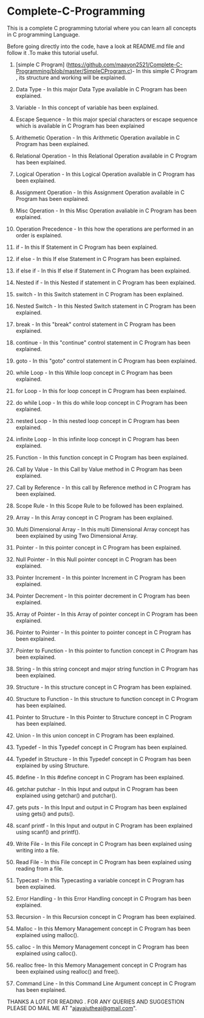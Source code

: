 # Complete-C-Programming

This is a complete C programming tutorial where you can learn all concepts in C programming Language.

Before going directly into the code, have a look at README.md file and follow it .To make this tutorial useful.

1. [simple C Program] (https://github.com/maayon2521/Complete-C-Programming/blob/master/SimpleCProgram.c)- In this simple C Program , its structure and working will be explained.

2. Data Type - In this major Data Type available in C Program has been explained.

3. Variable - In this concept of variable has been explained.

4. Escape Sequence - In this major special characters or escape sequence which is available in C Program has been explained

5. Arithemetic Operation - In this Arithmetic Operation available in C Program has been explained.

6. Relational Operation - In this Relational Operation available in C Program has been explained.

7. Logical Operation - In this Logical Operation available in C Program has been explained.

8. Assignment Operation - In this Assignment Operation available in C Program has been explained.

9. Misc Operation - In this Misc Operation avaliable in C Program has been explained.

10. Operation Precedence - In this how the operations are performed in an order is explained.

11. if - In this If Statement in C Program has been explained.

12. if else - In this If else Statement in C Program has been explained.

13. if else if - In this If else if Statement in C Program has been explained.

14. Nested if - In this Nested if statement in C Program has been explained.

15. switch - In this Switch statement in C Program has been explained.

16. Nested Switch - In this Nested Switch statement in C Program has been explained.

17. break - In this "break" control statement in C Program has been explained.

18. continue - In this "continue" control statement in C Program has been explained.

19. goto - In this "goto" control statement in C Program has been explained.

20. while Loop - In this While loop concept in C Program has been explained.

21. for Loop - In this for loop concept in C Program has been explained.

22. do while Loop - In this do while loop concept in C Program has been explained.

23. nested Loop - In this nested loop concept in C Program has been explained.

24. infinite Loop - In this infinite loop concept in C Program has been explained.

25. Function - In this function concept in C Program has been explained.

26. Call by Value - In this Call by Value method in C Program has been explained.

27. Call by Reference - In this call by Reference method in C Program has been explained.

28. Scope Rule - In this Scope Rule to be followed has been explained.

29. Array - In this Array concept in C Program has been explained.

30. Multi Dimensional Array - In this multi Dimensional Array concept has been explained by using Two Dimensional Array.

31. Pointer - In this pointer concept in C Program has been explained.

32. Null Pointer - In this Null pointer concept in C Program has been explained.
 
33. Pointer Increment - In this pointer Increment in C Program has been explained.

34. Pointer Decrement - In this pointer decrement in C Program has been explained.

35. Array of Pointer - In this Array of pointer concept in C Program has been explained.

36. Pointer to Pointer - In this pointer to pointer concept in C Program has been explained.

37. Pointer to Function - In this pointer to function concept in C Program has been explained.

38. String - In this string concept and major string function in C Program has been explained.

39. Structure - In this structure concept in C Program has been explained.

40. Structure to Function - In this structure to function concept in C Program has been explained.

41. Pointer to Structure - In this Pointer to Structure concept in C Program has been explained.

42. Union - In this union concept in C Program has been explained.

43. Typedef - In this Typedef concept in C Program has been explained.

44. Typedef in Structure - In this Typedef concept in C Program has been explained by using Structure.

45. #define - In this #define concept in C Program has been explained.

46. getchar putchar - In this Input and output in C Program has been explained using getchar() and putchar().

47. gets puts - In this Input and output in C Program has been explained using gets() and puts().

48. scanf printf - In this Input and output in C Program has been explained using scanf() and printf().

49. Write File - In this File concept in C Program has been explained using writing into a file.

50. Read File - In this File concept in C Program has been explained using reading from a file.

51. Typecast - In this Typecasting a variable concept in C Program has been explained.

52. Error Handling - In this Error Handling concept in C Program has been explained.

53. Recursion - In this Recursion concept in C Program has been explained.

54. Malloc - In this Memory Management concept in C Program has been explained using malloc().

55. calloc - In this Memory Management concept in C Program has been explained using calloc().

56. realloc free- In this Memory Management concept in C Program has been explained using realloc() and free().

57. Command Line - In this Command Line Argument concept in C Program has been explained.


THANKS A LOT FOR READING . FOR ANY QUERIES AND SUGGESTION PLEASE DO MAIL ME AT "ajayajutheaj@gmail.com".
